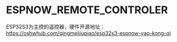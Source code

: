 # ESPNOW_REMOTE_CONTROLER
ESP32S3为主控的遥控器，硬件开源地址：https://oshwhub.com/qingmeijiupiao/esp32s3-espnow-yao-kong-qi
